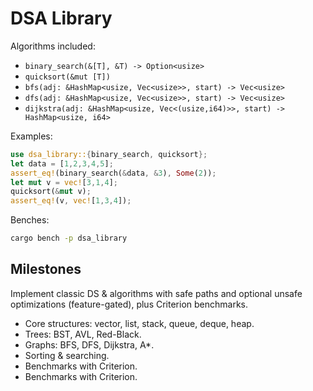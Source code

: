 # DSA Library

Algorithms included:

- `binary_search(&[T], &T) -> Option<usize>`
- `quicksort(&mut [T])`
- `bfs(adj: &HashMap<usize, Vec<usize>>, start) -> Vec<usize>`
- `dfs(adj: &HashMap<usize, Vec<usize>>, start) -> Vec<usize>`
- `dijkstra(adj: &HashMap<usize, Vec<(usize,i64)>>, start) -> HashMap<usize, i64>`

Examples:

```rust
use dsa_library::{binary_search, quicksort};
let data = [1,2,3,4,5];
assert_eq!(binary_search(&data, &3), Some(2));
let mut v = vec![3,1,4];
quicksort(&mut v);
assert_eq!(v, vec![1,3,4]);
```

Benches:

```sh
cargo bench -p dsa_library
```

## Milestones

Implement classic DS & algorithms with safe paths and optional unsafe optimizations (feature-gated), plus Criterion benchmarks.

- Core structures: vector, list, stack, queue, deque, heap.
- Trees: BST, AVL, Red-Black.
- Graphs: BFS, DFS, Dijkstra, A*.
- Sorting & searching.
- Benchmarks with Criterion.
- Benchmarks with Criterion.
